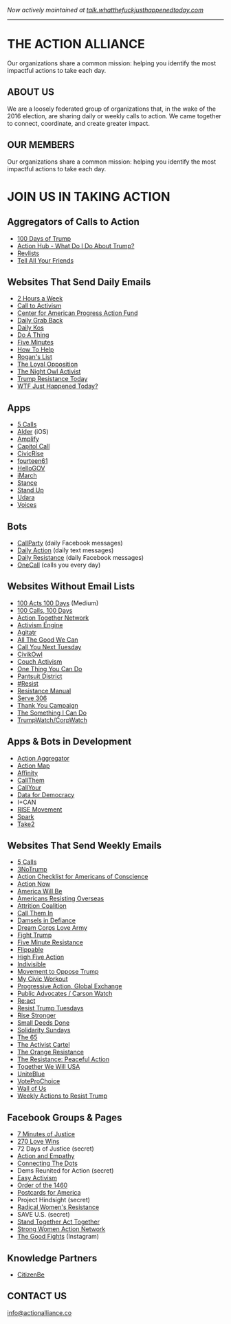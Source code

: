 _Now actively maintained at [talk.whatthefuckjusthappenedtoday.com](https://talk.whatthefuckjusthappenedtoday.com/t/the-action-alliance-resources-for-the-resistance/4513)_

---

# THE ACTION ALLIANCE 
Our organizations share a common mission: helping you identify the most impactful actions to take each day.

## ABOUT US
We are a loosely federated group of organizations that, in the wake of the 2016 election, are sharing daily or weekly calls to action.  We came together to connect, coordinate, and create greater impact.

## OUR MEMBERS 
Our organizations share a common mission: helping you identify the most impactful actions to take each day.

**JOIN US IN TAKING ACTION**
============================

## Aggregators of Calls to Action

*   [100 Days of Trump](https://www.100daysoftrump.org/)
*   [Action Hub - What Do I Do About Trump?](http://whatdoidoabouttrump.com/action-hub/)
*   [Revlists](https://revlists.com/) 
*   [Tell All Your Friends](http://www.tellallyourfriends.org/)

## Websites That Send Daily Emails

*   [2 Hours a Week](http://2hoursaweek.org/)
*   [Call to Activism](http://www.calltoactivism.com/)
*   [Center for American Progress Action Fund](https://www.americanprogressaction.org)
*   [Daily Grab Back](https://www.dailygrabback.com/) 
*   [Daily Kos](https://www.dailykos.com/campaigns)  
*   [Do A Thing](http://tinyletter.com/doathing/archive) 
*   [Five Minutes](http://tinyletter.com/fiveminutes/archive) 
*   [How To Help](http://www.howtohelp.xyz/)
*   [Rogan's List](https://roganslist.blogspot.com/)
*   [The Loyal Opposition](https://www.theloyalopposition.net/)
*   [The Night Owl Activist](http://thenightowlactivist.blogspot.com/)
*   [Trump Resistance Today](https://trumpresistance.today/) 
*   [WTF Just Happened Today?](https://whatthefuckjusthappenedtoday.com/)

## Apps

*   [5 Calls](https://5calls.org)
*   [Alder](http://getalder.com/) (iOS) 
*   [Amplify](https://getamplify.org/) 
*   [Capitol Call](http://capitolcall.org/)
*   [CivicRise](https://www.civicrise.io/)
*   [fourteen61](http://fourteen61app.com/)  
*   [HelloGOV](http://www.hellogov.org)
*   [iMarch](https://twitter.com/iMarchToday)
*   [Stance](http://www.takeastance.us/)
*   [Stand Up](https://standupapp.org/)
*   [Udara](http://beperennial.com/)
*   [Voices](https://tryvoices.com/) 

## Bots

*   [CallParty](http://callparty.org/) (daily Facebook messages)
*   [Daily Action](https://dailyaction.org/) (daily text messages)
*   [Daily Resistance](https://www.facebook.com/DailyResistance/) (daily Facebook messages)
*   [OneCall](https://onecall.today/) (calls you every day)

## Websites Without Email Lists

*   [100 Acts 100 Days](https://medium.com/@100acts100days) (Medium)
*   [100 Calls, 100 Days](http://www.100calls100days.com/)
*   [Action Together Network](https://www.actiontogethernetwork.org/) 
*   [Activism Engine](https://activismengine.org/)
*   [Agitatr](https://www.facebook.com/agitatr/)  
*   [All The Good We Can](https://www.allthegoodwecan.com/) 
*   [Call You Next Tuesday](http://callyounexttuesday.com/)
*   [CivikOwl](http://civikowl.com/)
*   [Couch Activism](https://www.couchactivism.org/)
*   [One Thing You Can Do](https://onethingyoucando.com/)
*   [Pantsuit District](https://www.pantsuitdistrict.org)
*   [#Resist](https://www.meetup.com/pro/resist/)
*   [Resistance Manual](https://www.resistancemanual.org/) 
*   [Serve 306](http://www.serve306.org/)
*   [Thank You Campaign](https://thankyoucampaign.info/)
*   [The Something I Can Do](https://thesomethingicando.tumblr.com/)
*   [TrumpWatch/CorpWatch](http://trumpwatchers.org/) 

## Apps & Bots in Development

*   [Action Aggregator](https://ragtag.org/action-aggregator/)  
*   [Action Map](http://www.actionmap.us)
*   [Affinity](http://www.advocacycommons.org/) 
*   [CallThem](http://www.callthem.today/) 
*   [CallYour](http://www.callyour.us/)
*   [Data for Democracy](https://github.com/Data4Democracy/indivisible)
*   I+CAN 
*   [RISE Movement](http://www.riseparty.org/)
*   [Spark](https://sparkactions.com)
*   [Take2](http://www.take2.org)

## Websites That Send Weekly Emails

*   [5 Calls](https://5calls.org)
*   [3NoTrump](http://3notrump.org/)
*   [Action Checklist for Americans of Conscience](http://jenniferhofmann.com/home/weekly-action-checklist-democrats-independents-republicans-conscience/)
*   [Action Now](https://tinyletter.com/actionnow) 
*   [America Will Be](http://www.AmericaWillBe.com)
*   [Americans Resisting Overseas](https://americansresistingoverseas.com/)
*   [Attrition Coalition](http://www.attritioncoalition.org) 
*   [Call Them In](https://www.callthemin.com/)
*   [Damsels in Defiance](https://damselsindefiance.org/)
*   [Dream Corps Love Army](http://www.thedreamcorps.org/lovearmy)
*   [Fight Trump](https://fighttrump.co/) 
*   [Five Minute Resistance](http://fiveminuteresistance.org/)
*   [Flippable](http://www.flippable.org)
*   [High Five Action](http://www.highfiveaction.org/)
*   [Indivisible](https://www.indivisibleguide.com/)
*   [Movement to Oppose Trump](https://docs.google.com/forms/d/e/1FAIpQLSfBigMnFKHEKMAY6q0cB1ONWiWeVluDwQtyqEtH0cZ_GZq-1A/viewform?c=0&w=1)
*   [My Civic Workout](https://www.mycivicworkout.com)
*   [Progressive Action, Global Exchange](https://www.weturnthepage.org/)
*   [Public Advocates / Carson Watch](http://carsonwatch.org/)
*   [Re:act](https://www.reactletter.com)
*   [Resist Trump Tuesdays](http://resisthere.org/) 
*   [Rise Stronger](http://www.risewhenwefall.org)
*   [Small Deeds Done](https://smalldeedsdone.com/) 
*   [Solidarity Sundays](https://www.solidaritysundays.org/action/)
*   [The 65](http://thesixtyfive.org/)
*   [The Activist Cartel](http://www.theactivistcartel.org/)
*   [The Orange Resistance](http://www.theorangeresistance.org/)
*   [The Resistance: Peaceful Action](https://www.resistancetrpa.org)
*   [Together We Will USA](http://twwusa.org/)
*   [UniteBlue](https://uniteblue.org/)
*   [VoteProChoice](https://voteprochoice.us/)
*   [Wall of Us](https://www.wall-of-us.org/) 
*   [Weekly Actions to Resist Trump](http://weekly-resistance.online)

## Facebook Groups & Pages

*   [7 Minutes of Justice](https://www.facebook.com/7MinutesOfJustice/)
*   [270 Love Wins](https://www.facebook.com/groups/270LoveWins/)
*   72 Days of Justice (secret)
*   [Action and Empathy](https://www.facebook.com/groups/actionandempathy/)
*   [Connecting The Dots](https://www.facebook.com/connectingdotspage/)
*   Dems Reunited for Action (secret)
*   [Easy Activism](https://www.facebook.com/easyactivism/)
*   [Order of the 1460](https://www.facebook.com/groups/Orderofthe1460/) 
*   [Postcards for America](https://www.facebook.com/postcardsforAmerica/)
*   Project Hindsight (secret)
*   [Radical Women's Resistance](https://www.facebook.com/groups/RaWRRadicalWomensResistance/)
*   SAVE U.S. (secret)
*   [Stand Together Act Together](https://www.facebook.com/STATLanding/)
*   [Strong Women Action Network](https://www.facebook.com/groups/SWANIMPACTS/)
*   [The Good Fights](https://www.instagram.com/thegoodfightson/) (Instagram) 

## Knowledge Partners

*   [CitizenBe](http://www.citizenbe.org/)


## CONTACT US
info@actionalliance.co
